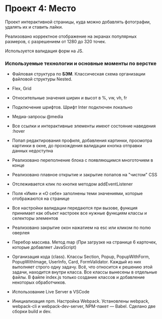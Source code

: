﻿# Проект 4: Место

Проект интерактивной страницы, куда можно добавлять фотографии, удалять их и ставить лайки.

Реализовано корректное отображение на экранах популярных размеров, с разрешением от 1280 до 320 точек.

Используется валидация форм на JS.

### Используемые технологии и основные моменты по верстке 

* Файловая структура по **БЭМ**. Классическая схема организации файловой структуры Nested.

* Flex, Grid
* Относительные значения ширин и высот в %, vw, vh, fr
* Подключение шрифтов. Шрифт Inter подключен локально
* Медиа-запросы @media 
* Все ссылки и интерактивные элементы имеют состояние наведения :hover
* Попап редактирования профиля, добавления картинки, просмотра картинки в окне, до прохождения валидации кнопка отправки данных недоступна
* Реализовано переполнение блока с появляющимся многоточием в конце
* Реализовано плавное открытие и закрытие попапов на "чистом" CSS
* Отслеживается клик по кнопке методом addEventListener
* Поля «Имя» и «О себе» заполнены теми значениями, которые отображаются на странице
* Все настройки валидации передаются при вызове, функция принимает как объект настроек все нужные функциям классы и селекторы элементов
* Реализовано закрытие окон нажатием на esc или кликом по полю оверлея
* Перебор массива. Метод map (При загрузке на странице 6 карточек, которые добавляет JavaScript)
* Организация кода (class). Классы Section, Popup, PopupWithForm, PopupWithImage, UserInfo, Card, FormValidator. Каждый из них выполняет строго одну задачу. Всё, что относится к решению этой задачи, находится внутри класса. Все классы вынесены в отдельные файлы. В файле index.js только создание классов и добавление некоторых обработчиков.
* Использование Live Server в VSCode
* Инициализация npm. Настройка Webpack. Установлены webpack, webpack-cli и webpack-dev-server, NPM-пакет — Babel.  Cделано две сборки build и dev. 


